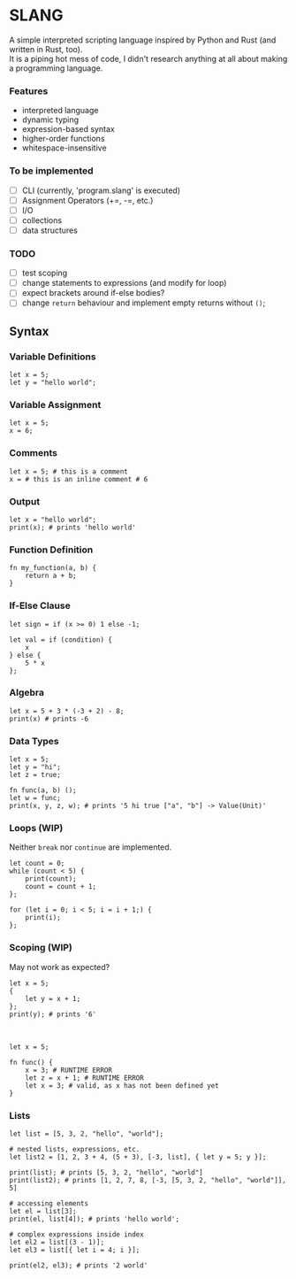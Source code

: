 # SLANG

A simple interpreted scripting language inspired by Python and Rust (and written in Rust, too).<br>
It is a piping hot mess of code, I didn't research anything at all about making a programming language.

### Features

-   interpreted language
-   dynamic typing
-   expression-based syntax
-   higher-order functions
-   whitespace-insensitive

### To be implemented

-   [ ] CLI (currently, 'program.slang' is executed)
-   [ ] Assignment Operators (+=, -=, etc.)
-   [ ] I/O
-   [ ] collections
-   [ ] data structures

### TODO

-   [ ] test scoping
-   [ ] change statements to expressions (and modify for loop)
-   [ ] expect brackets around if-else bodies?
-   [ ] change `return` behaviour and implement empty returns without `()`;

## Syntax

### Variable Definitions

```
let x = 5;
let y = "hello world";
```

### Variable Assignment

```
let x = 5;
x = 6;
```

### Comments

```
let x = 5; # this is a comment
x = # this is an inline comment # 6
```

### Output

```
let x = "hello world";
print(x); # prints 'hello world'
```

### Function Definition

```
fn my_function(a, b) {
    return a + b;
}
```

### If-Else Clause

```
let sign = if (x >= 0) 1 else -1;

let val = if (condition) {
    x
} else {
    5 * x
};
```

### Algebra

```
let x = 5 + 3 * (-3 + 2) - 8;
print(x) # prints -6
```

### Data Types

```
let x = 5;
let y = "hi";
let z = true;

fn func(a, b) ();
let w = func;
print(x, y, z, w); # prints '5 hi true ["a", "b"] -> Value(Unit)'
```

### Loops (WIP)

Neither `break` nor `continue` are implemented.

```
let count = 0;
while (count < 5) {
    print(count);
    count = count + 1;
};

for (let i = 0; i < 5; i = i + 1;) {
    print(i);
};
```

### Scoping (WIP)

May not work as expected?

```
let x = 5;
{
    let y = x + 1;
};
print(y); # prints '6'
```

<br>

```
let x = 5;

fn func() {
    x = 3; # RUNTIME ERROR
    let z = x + 1; # RUNTIME ERROR
    let x = 3; # valid, as x has not been defined yet
}
```

### Lists

```
let list = [5, 3, 2, "hello", "world"];

# nested lists, expressions, etc.
let list2 = [1, 2, 3 + 4, (5 + 3), [-3, list], { let y = 5; y }];

print(list); # prints [5, 3, 2, "hello", "world"]
print(list2); # prints [1, 2, 7, 8, [-3, [5, 3, 2, "hello", "world"]], 5]

# accessing elements
let el = list[3];
print(el, list[4]); # prints 'hello world';

# complex expressions inside index
let el2 = list[(3 - 1)];
let el3 = list[{ let i = 4; i }];

print(el2, el3); # prints '2 world'
```
